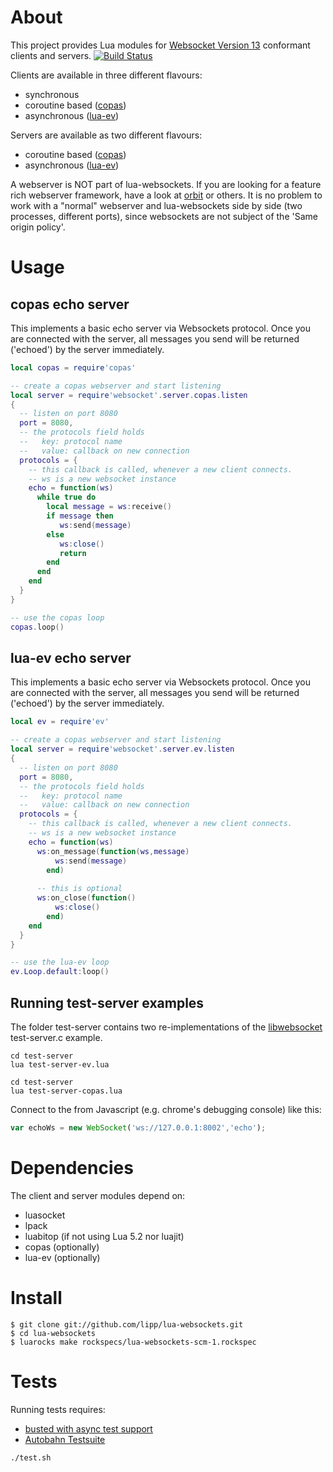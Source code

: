# About

This project provides Lua modules for [Websocket Version 13](http://tools.ietf.org/html/rfc6455) conformant clients and servers. [![Build Status](https://travis-ci.org/lipp/lua-websockets.png)](https://travis-ci.org/lipp/lua-websockets)

Clients are available in three different flavours:

  - synchronous 
  - coroutine based ([copas](http://keplerproject.github.com/copas))
  - asynchronous ([lua-ev](https://github.com/brimworks/lua-ev))

Servers are available as two different flavours:

  - coroutine based ([copas](http://keplerproject.github.com/copas))
  - asynchronous ([lua-ev](https://github.com/brimworks/lua-ev))


A webserver is NOT part of lua-websockets. If you are looking for a feature rich webserver framework, have a look at [orbit](http://keplerproject.github.com/orbit/) or others. It is no problem to work with a "normal" webserver and lua-websockets side by side (two processes, different ports), since websockets are not subject of the 'Same origin policy'.

# Usage
## copas echo server
This implements a basic echo server via Websockets protocol. Once you are connected with the server, all messages you send will be returned ('echoed') by the server immediately.

```lua
local copas = require'copas'

-- create a copas webserver and start listening
local server = require'websocket'.server.copas.listen
{
  -- listen on port 8080
  port = 8080,
  -- the protocols field holds
  --   key: protocol name
  --   value: callback on new connection
  protocols = {
    -- this callback is called, whenever a new client connects.
    -- ws is a new websocket instance
    echo = function(ws)
      while true do
        local message = ws:receive()
        if message then
           ws:send(message)
        else
           ws:close()
           return
        end
      end
    end
  }
}

-- use the copas loop
copas.loop()
```

## lua-ev echo server
This implements a basic echo server via Websockets protocol. Once you are connected with the server, all messages you send will be returned ('echoed') by the server immediately.

```lua
local ev = require'ev'

-- create a copas webserver and start listening
local server = require'websocket'.server.ev.listen
{
  -- listen on port 8080
  port = 8080,
  -- the protocols field holds
  --   key: protocol name
  --   value: callback on new connection
  protocols = {
    -- this callback is called, whenever a new client connects.
    -- ws is a new websocket instance
    echo = function(ws)
      ws:on_message(function(ws,message)
          ws:send(message)
        end)
      
      -- this is optional
      ws:on_close(function()
          ws:close()
        end)
    end
  }
}

-- use the lua-ev loop
ev.Loop.default:loop()

```

## Running test-server examples

The folder test-server contains two re-implementations of the [libwebsocket](http://git.warmcat.com/cgi-bin/cgit/libwebsockets/) test-server.c example.

```shell
cd test-server
lua test-server-ev.lua
```

```shell
cd test-server
lua test-server-copas.lua
```

Connect to the from Javascript (e.g. chrome's debugging console) like this:
```Javascript
var echoWs = new WebSocket('ws://127.0.0.1:8002','echo');
```

# Dependencies

The client and server modules depend on:

  - luasocket
  - lpack
  - luabitop (if not using Lua 5.2 nor luajit)
  - copas (optionally)
  - lua-ev (optionally)

# Install

```shell 
$ git clone git://github.com/lipp/lua-websockets.git
$ cd lua-websockets
$ luarocks make rockspecs/lua-websockets-scm-1.rockspec 
```

# Tests

Running tests requires:

  - [busted with async test support](https://github.com/lipp/busted)
  - [Autobahn Testsuite](http://autobahn.ws/testsuite)

```shell
./test.sh
```
